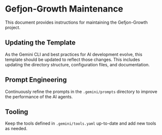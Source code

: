 
# Gefjon-Growth Maintenance

This document provides instructions for maintaining the Gefjon-Growth project.

## Updating the Template

As the Gemini CLI and best practices for AI development evolve, this template should be updated to reflect those changes. This includes updating the directory structure, configuration files, and documentation.

## Prompt Engineering

Continuously refine the prompts in the `.gemini/prompts` directory to improve the performance of the AI agents.

## Tooling

Keep the tools defined in `.gemini/tools.yaml` up-to-date and add new tools as needed.
